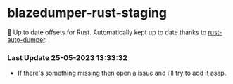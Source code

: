 # blazedumper-rust-staging

🚀 Up to date offsets for Rust. Automatically kept up to date thanks to [rust-auto-dumper](https://github.com/Akandesh/rust-auto-dumper).


### Last Update 25-05-2023 13:33:32
- If there's something missing then open a issue and i'll try to add it asap.